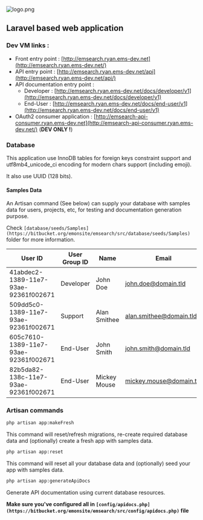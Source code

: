 ![logo.png](https://bitbucket.org/repo/KrMXBpk/images/1444268910-logo.png)
## Laravel based web application ##

### Dev VM links : ###

- Front entry point : [http://emsearch.ryan.ems-dev.net](http://emsearch.ryan.ems-dev.net/)
- API entry point : [http://emsearch.ryan.ems-dev.net/api](http://emsearch.ryan.ems-dev.net/api/)
- API documentation entry point :
    - Developer : [http://emsearch.ryan.ems-dev.net/docs/developer/v1](http://emsearch.ryan.ems-dev.net/docs/developer/v1)
    - End-User : [http://emsearch.ryan.ems-dev.net/docs/end-user/v1](http://emsearch.ryan.ems-dev.net/docs/end-user/v1)
- OAuth2 consumer application : [http://emsearch-api-consumer.ryan.ems-dev.net](http://emsearch-api-consumer.ryan.ems-dev.net/) (**DEV ONLY !**)

### Database ###

This application use InnoDB tables for foreign keys constraint support and utf8mb4_unicode_ci encoding for modern chars support (including emoji).

It also use UUID (128 bits).

#### Samples Data ####

An Artisan command (See below) can supply your database with samples data for users, projects, etc, for testing and documentation generation purpose.

Check `[database/seeds/Samples](https://bitbucket.org/emonsite/emsearch/src/database/seeds/Samples)` folder for more information.


| User ID                                 | User Group ID | Name         | Email                   | Password    |
|-----------------------------------------|---------------|--------------|-------------------------|-------------|
| 41abdec2\-1389\-11e7\-93ae-92361f002671 | Developer     | John Doe     | john.doe@domain.tld     | johndoe     |
| 509dd5c0\-1389\-11e7\-93ae-92361f002671 | Support       | Alan Smithee | alan.smithee@domain.tld | alansmithee |
| 605c7610\-1389\-11e7\-93ae-92361f002671 | End-User      | John Smith   | john.smith@domain.tld   | johnsmith   |
| 82b5da82\-138c\-11e7\-93ae-92361f002671 | End-User      | Mickey Mouse | mickey.mouse@domain.tld | mickeymouse |

### Artisan commands ###


```bash
php artisan app:makeFresh
```
This command will reset/refresh migrations,
re-create required database data and (optionally)
create a fresh app with samples data.


```bash
php artisan app:reset
```
This command will reset all your database data and (optionally)
seed your app with samples data.


```bash
php artisan app:generateApiDocs
```
Generate API documentation using current database resources.

**Make sure you've configured all in `[config/apidocs.php](https://bitbucket.org/emonsite/emsearch/src/config/apidocs.php)` file**